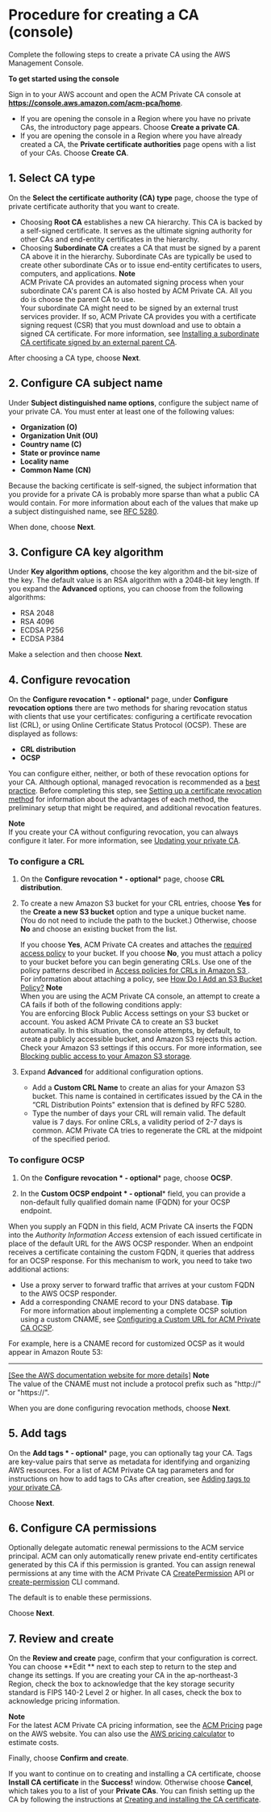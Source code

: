 # Procedure for creating a CA \(console\)<a name="Create-CA-console"></a>

Complete the following steps to create a private CA using the AWS Management Console\.

**To get started using the console**

Sign in to your AWS account and open the ACM Private CA console at **[https://console\.aws\.amazon\.com/acm\-pca/home](https://console.aws.amazon.com/acm-pca/home)**\. 
+ If you are opening the console in a Region where you have no private CAs, the introductory page appears\. Choose **Create a private CA**\. 
+ If you are opening the console in a Region where you have already created a CA, the **Private certificate authorities** page opens with a list of your CAs\. Choose **Create CA**\.

## 1\. Select CA type<a name="PcaCreateCaType"></a>

On the **Select the certificate authority \(CA\) type** page, choose the type of private certificate authority that you want to create\. 
+ Choosing **Root CA** establishes a new CA hierarchy\. This CA is backed by a self\-signed certificate\. It serves as the ultimate signing authority for other CAs and end\-entity certificates in the hierarchy\.
+ Choosing **Subordinate CA** creates a CA that must be signed by a parent CA above it in the hierarchy\. Subordinate CAs are typically be used to create other subordinate CAs or to issue end\-entity certificates to users, computers, and applications\. 
**Note**  
ACM Private CA provides an automated signing process when your subordinate CA's parent CA is also hosted by ACM Private CA\. All you do is choose the parent CA to use\.  
Your subordinate CA might need to be signed by an external trust services provider\. If so, ACM Private CA provides you with a certificate signing request \(CSR\) that you must download and use to obtain a signed CA certificate\. For more information, see [Installing a subordinate CA certificate signed by an external parent CA](PCACertInstall.md#InstallSubordinateExternal)\.

After choosing a CA type, choose **Next**\.

## 2\. Configure CA subject name<a name="PcaCreateCaName"></a>

Under **Subject distinguished name options**, configure the subject name of your private CA\. You must enter at least one of the following values:
+ **Organization \(O\)**
+ **Organization Unit \(OU\)**
+ **Country name \(C\)**
+ **State or province name**
+ **Locality name**
+ **Common Name \(CN\)**

Because the backing certificate is self\-signed, the subject information that you provide for a private CA is probably more sparse than what a public CA would contain\. For more information about each of the values that make up a subject distinguished name, see [RFC 5280](https://datatracker.ietf.org/doc/html/rfc5280#section-4.1.2.4)\.

 When done, choose **Next**\.

## 3\. Configure CA key algorithm<a name="PcaCreateKeyAlg"></a>

Under **Key algorithm options**, choose the key algorithm and the bit\-size of the key\. The default value is an RSA algorithm with a 2048\-bit key length\. If you expand the **Advanced** options, you can choose from the following algorithms: 
+ RSA 2048
+ RSA 4096
+ ECDSA P256
+ ECDSA P384

Make a selection and then choose **Next**\. 

## 4\. Configure revocation<a name="PcaCreateRevocation"></a>

On the **Configure revocation * \- optional*** page, under **Configure revocation options** there are two methods for sharing revocation status with clients that use your certificates: configuring a certificate revocation list \(CRL\), or using Online Certificate Status Protocol \(OCSP\)\. These are displayed as follows:
+ **CRL distribution**
+ **OCSP**

You can configure either, neither, or both of these revocation options for your CA\. Although optional, managed revocation is recommended as a [best practice](ca-best-practices.md)\. Before completing this step, see [Setting up a certificate revocation method](revocation-setup.md) for information about the advantages of each method, the preliminary setup that might be required, and additional revocation features\.

**Note**  
If you create your CA without configuring revocation, you can always configure it later\. For more information, see [Updating your private CA](PCAUpdateCA.md)\. 

### To configure a CRL<a name="collapsible-section-2"></a>

1. On the **Configure revocation * \- optional*** page, choose **CRL distribution**\.

1. To create a new Amazon S3 bucket for your CRL entries, choose **Yes** for the **Create a new S3 bucket** option and type a unique bucket name\. \(You do not need to include the path to the bucket\.\) Otherwise, choose **No** and choose an existing bucket from the list\. 

   If you choose **Yes**, ACM Private CA creates and attaches the [required access policy](crl-planning.md#s3-policies) to your bucket\. If you choose **No**, you must attach a policy to your bucket before you can begin generating CRLs\. Use one of the policy patterns described in [Access policies for CRLs in Amazon S3 ](crl-planning.md#s3-policies)\. For information about attaching a policy, see [How Do I Add an S3 Bucket Policy?](https://docs.aws.amazon.com/AmazonS3/latest/user-guide/add-bucket-policy.html)
**Note**  
When you are using the ACM Private CA console, an attempt to create a CA fails if both of the following conditions apply:  
You are enforcing Block Public Access settings on your S3 bucket or account\.
You asked ACM Private CA to create an S3 bucket automatically\.
In this situation, the console attempts, by default, to create a publicly accessible bucket, and Amazon S3 rejects this action\. Check your Amazon S3 settings if this occurs\. For more information, see [Blocking public access to your Amazon S3 storage](https://docs.aws.amazon.com/AmazonS3/latest/userguide/access-control-block-public-access.html)\.

1. Expand **Advanced** for additional configuration options\.
   + Add a **Custom CRL Name** to create an alias for your Amazon S3 bucket\. This name is contained in certificates issued by the CA in the “CRL Distribution Points" extension that is defined by RFC 5280\.
   + Type the number of days your CRL will remain valid\. The default value is 7 days\. For online CRLs, a validity period of 2\-7 days is common\. ACM Private CA tries to regenerate the CRL at the midpoint of the specified period\. 

### To configure OCSP<a name="collapsible-section-1"></a>

1. On the **Configure revocation * \- optional*** page, choose **OCSP**\.

1. In the **Custom OCSP endpoint * \- optional*** field, you can provide a non\-default fully qualified domain name \(FQDN\) for your OCSP endpoint\.

When you supply an FQDN in this field, ACM Private CA inserts the FQDN into the *Authority Information Access* extension of each issued certificate in place of the default URL for the AWS OCSP responder\. When an endpoint receives a certificate containing the custom FQDN, it queries that address for an OCSP response\. For this mechanism to work, you need to take two additional actions:
   + Use a proxy server to forward traffic that arrives at your custom FQDN to the AWS OCSP responder\.
   + Add a corresponding CNAME record to your DNS database\. 
**Tip**  
For more information about implementing a complete OCSP solution using a custom CNAME, see [Configuring a Custom URL for ACM Private CA OCSP](ocsp-customize.md)\.

   For example, here is a CNAME record for customized OCSP as it would appear in Amazon Route 53:   
****    
[\[See the AWS documentation website for more details\]](http://docs.aws.amazon.com/acm-pca/latest/userguide/Create-CA-console.html)
**Note**  
The value of the CNAME must not include a protocol prefix such as "http://" or "https://"\.

When you are done configuring revocation methods, choose **Next**\.

## 5\. Add tags<a name="PcaCreateAddTags"></a>

On the **Add tags * \- optional*** page, you can optionally tag your CA\. Tags are key\-value pairs that serve as metadata for identifying and organizing AWS resources\. For a list of ACM Private CA tag parameters and for instructions on how to add tags to CAs after creation, see [Adding tags to your private CA](PcaCaTagging.md)\.

Choose **Next**\.

## 6\. Configure CA permissions<a name="PcaCreateAcmPerms"></a>

Optionally delegate automatic renewal permissions to the ACM service principal\. ACM can only automatically renew private end\-entity certificates generated by this CA if this permission is granted\. You can assign renewal permissions at any time with the ACM Private CA [CreatePermission](https://docs.aws.amazon.com/acm-pca/latest/APIReference/API_CreatePermission.html) API or [create\-permission](https://docs.aws.amazon.com/cli/latest/reference/acm-pca/create-permission.html) CLI command\.

The default is to enable these permissions\.

Choose **Next**\.

## 7\. Review and create<a name="PcaCreateReview"></a>

On the **Review and create** page, confirm that your configuration is correct\. You can choose **Edit ** next to each step to return to the step and change its settings\. If you are creating your CA in the ap\-northeast\-3 Region, check the box to acknowledge that the key storage security standard is FIPS 140\-2 Level 2 or higher\. In all cases, check the box to acknowledge pricing information\. 

**Note**  
For the latest ACM Private CA pricing information, see the [ACM Pricing](https://aws.amazon.com/certificate-manager/pricing/) page on the AWS website\. You can also use the [AWS pricing calculator](https://calculator.aws/#/createCalculator/certificateManager) to estimate costs\. 

Finally, choose **Confirm and create**\.

If you want to continue on to creating and installing a CA certificate, choose **Install CA certificate** in the **Success\!** window\. Otherwise choose **Cancel**, which takes you to a list of your **Private CAs**\. You can finish setting up the CA by following the instructions at [Creating and installing the CA certificate](PCACertInstall.md)\. 